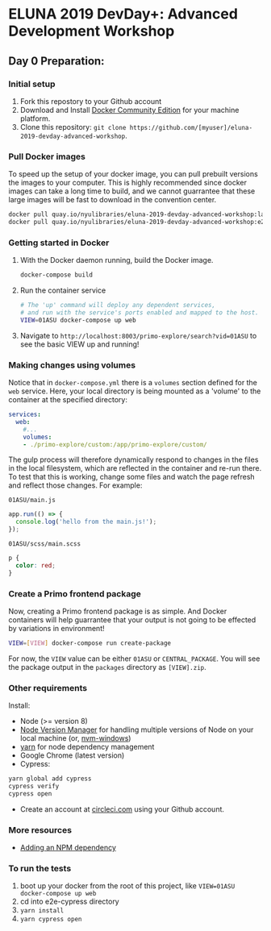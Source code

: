 # ELUNA 2019 DevDay+: Advanced Development Workshop

## Day 0 Preparation:

### Initial setup
1. Fork this repostory to your Github account
1. Download and Install [Docker Community Edition](https://www.docker.com/products/docker-engine) for your machine platform.
1. Clone this repository: `git clone https://github.com/[myuser]/eluna-2019-devday-advanced-workshop`.

### Pull Docker images

To speed up the setup of your docker image, you can pull prebuilt versions the images to your computer. This is highly recommended since docker images can take a long time to build, and we cannot guarrantee that these large images will be fast to download in the convention center.

```sh
docker pull quay.io/nyulibraries/eluna-2019-devday-advanced-workshop:latest
docker pull quay.io/nyulibraries/eluna-2019-devday-advanced-workshop:e2e
```

### Getting started in Docker
1. With the Docker daemon running, build the Docker image.
      ```sh
      docker-compose build
      ```
1. Run the container service
      ```sh
      # The 'up' command will deploy any dependent services,
      # and run with the service's ports enabled and mapped to the host.
      VIEW=01ASU docker-compose up web
      ```
1. Navigate to `http://localhost:8003/primo-explore/search?vid=01ASU` to see the basic VIEW up and running!

### Making changes using volumes

Notice that in `docker-compose.yml` there is a `volumes` section defined for the `web` service. Here, your local directory is being mounted as a 'volume' to the container at the specified directory:

```yml
services:
  web:
    #...
    volumes:
    - ./primo-explore/custom:/app/primo-explore/custom/
```

The gulp process will therefore dynamically respond to changes in the files in the local filesystem, which are reflected in the container and re-run there. To test that this is working, change some files and watch the page refresh and reflect those changes. For example:

`01ASU/main.js`
```js
app.run(() => {
  console.log('hello from the main.js!');
});
```
`01ASU/scss/main.scss`
```scss
p {
  color: red;
}
```

### Create a Primo frontend package

Now, creating a Primo frontend package is as simple. And Docker containers will help guarrantee that your output is not going to be effected by variations in environment!

```sh
VIEW=[VIEW] docker-compose run create-package
```

For now, the `VIEW` value can be either `01ASU` or `CENTRAL_PACKAGE`. You will see the package output in the `packages` directory as `[VIEW].zip`.

### Other requirements

Install:
* Node (>= version 8)
* [Node Version Manager](https://github.com/creationix/nvm) for handling multiple versions of Node on your local machine (or, [nvm-windows](https://github.com/coreybutler/nvm-windows))
* [yarn](https://yarnpkg.com/lang/en/docs/install/) for node dependency management
* Google Chrome (latest version)
* Cypress:
```sh
yarn global add cypress
cypress verify
cypress open
```
* Create an account at [circleci.com](https://circleci.com) using your Github account.

### More resources
* [Adding an NPM dependency](https://github.com/NYULibraries/eluna-2019-devday-advanced-workshop/tree/master/.docs/add-npm.md)


### To run the tests
1. boot up your docker from the root of this project, like `VIEW=01ASU docker-compose up web`
2. cd into e2e-cypress directory
3. `yarn install`
4. `yarn cypress open`
